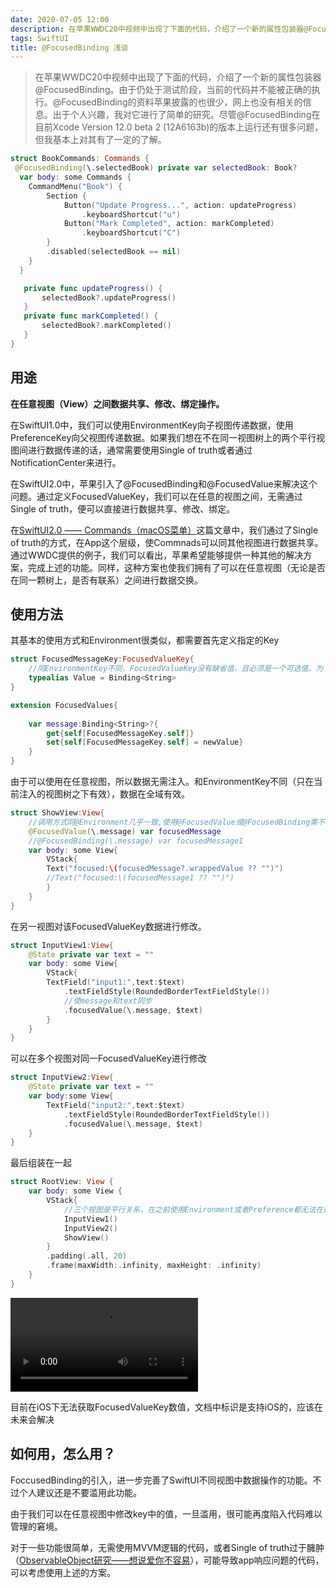 ```yaml
---
date: 2020-07-05 12:00
description: 在苹果WWDC20中视频中出现了下面的代码，介绍了一个新的属性包装器@FocusedBinding。由于仍处于测试阶段，当前的代码并不能被正确的执行。@FocusedBinding的资料苹果披露的也很少，网上也没有相关的信息。出于个人兴趣，我对它进行了简单的研究。尽管@FocusedBinding在目前Xcode Version 12.0 beta 2 (12A6163b)的版本上运行还有很多问题，但我基本上对其有了一定的了解。
tags: SwiftUI
title: @FocusedBinding 浅谈
---
```


> 在苹果WWDC20中视频中出现了下面的代码，介绍了一个新的属性包装器@FocusedBinding。由于仍处于测试阶段，当前的代码并不能被正确的执行。@FocusedBinding的资料苹果披露的也很少，网上也没有相关的信息。出于个人兴趣，我对它进行了简单的研究。尽管@FocusedBinding在目前Xcode Version 12.0 beta 2 (12A6163b)的版本上运行还有很多问题，但我基本上对其有了一定的了解。

```swift
struct BookCommands: Commands {
 @FocusedBinding(\.selectedBook) private var selectedBook: Book?
  var body: some Commands {
    CommandMenu("Book") {
        Section {
            Button("Update Progress...", action: updateProgress)
                .keyboardShortcut("u")
            Button("Mark Completed", action: markCompleted)
                .keyboardShortcut("C")
        }
        .disabled(selectedBook == nil)
    }
  }

   private func updateProgress() {
       selectedBook?.updateProgress()
   }
   private func markCompleted() {
       selectedBook?.markCompleted()
   }
}
```

## 用途 ##

**在任意视图（View）之间数据共享、修改、绑定操作。**

在SwiftUI1.0中，我们可以使用EnvironmentKey向子视图传递数据，使用PreferenceKey向父视图传递数据。如果我们想在不在同一视图树上的两个平行视图间进行数据传递的话，通常需要使用Single of truth或者通过NotificationCenter来进行。

在SwiftUI2.0中，苹果引入了@FocusedBinding和@FocusedValue来解决这个问题。通过定义FocusedValueKey，我们可以在任意的视图之间，无需通过Single of truth，便可以直接进行数据共享、修改、绑定。

在[SwiftUI2.0 —— Commands（macOS菜单）](https://zhuanlan.zhihu.com/p/152127847)这篇文章中，我们通过了Single of truth的方式，在App这个层级，使Commnads可以同其他视图进行数据共享。通过WWDC提供的例子，我们可以看出，苹果希望能够提供一种其他的解决方案，完成上述的功能。同样，这种方案也使我们拥有了可以在任意视图（无论是否在同一颗树上，是否有联系）之间进行数据交换。

## 使用方法 ##

其基本的使用方式和Environment很类似，都需要首先定义指定的Key

```swift
struct FocusedMessageKey:FocusedValueKey{
    //同EnvironmentKey不同，FocusedValueKey没有缺省值，且必须是一个可选值。为了下面的演示，在这里我们将数据类型设置为Binding<String>,可以设置为任意值类型数据
    typealias Value = Binding<String>
}

extension FocusedValues{
    
    var message:Binding<String>?{
        get{self[FocusedMessageKey.self]}
        set{self[FocusedMessageKey.self] = newValue}
    }
}
```

由于可以使用在任意视图，所以数据无需注入。和EnvironmentKey不同（只在当前注入的视图树之下有效），数据在全域有效。

```swift
struct ShowView:View{
    //调用方式同@Environment几乎一致,使用@FocusedValue或@FocusedBinding需不同的引用方式
    @FocusedValue(\.message) var focusedMessage
    //@FocusedBinding(\.message) var focusedMessage1
    var body: some View{
        VStack{
        Text("focused:\(focusedMessage?.wrappedValue ?? "")")
        //Text("focused:\(focusedMessage1 ?? "")")
        }
    }
}
```

在另一视图对该FocusedValueKey数据进行修改。

```swift
struct InputView1:View{
    @State private var text = ""
    var body: some View{
        VStack{
        TextField("input1:",text:$text)
            .textFieldStyle(RoundedBorderTextFieldStyle())
            //使message和text同步
            .focusedValue(\.message, $text)
        }
    }
}
```

可以在多个视图对同一FocusedValueKey进行修改

```swift
struct InputView2:View{
    @State private var text = ""
    var body:some View{
        TextField("input2:",text:$text)
            .textFieldStyle(RoundedBorderTextFieldStyle())
            .focusedValue(\.message, $text)
    }
}
```

最后组装在一起

```swift
struct RootView: View {
    var body: some View {
        VStack{
            //三个视图是平行关系，在之前使用Environment或者Preference都无法在这三个视图间进行数据传递、共享
            InputView1()
            InputView2()
            ShowView()
        }
        .padding(.all, 20)
        .frame(maxWidth:.infinity, maxHeight: .infinity)
    }
}
```

<video src="https://cdn.fatbobman.com/focusebinding-video.mov" controls="controls">您的浏览器不支持播放该视频！</video>

目前在iOS下无法获取FocusedValueKey数值，文档中标识是支持iOS的，应该在未来会解决

## 如何用，怎么用？ ##

FoccusedBinding的引入，进一步完善了SwiftUI不同视图中数据操作的功能。不过个人建议还是不要滥用此功能。

由于我们可以在任意视图中修改key中的值，一旦滥用，很可能再度陷入代码难以管理的窘境。

对于一些功能很简单，无需使用MVVM逻辑的代码，或者Single of truth过于臃肿（[ObservableObject研究——想说爱你不容易](/posts/observableObject-study/)），可能导致app响应问题的代码，可以考虑使用上述的方案。
